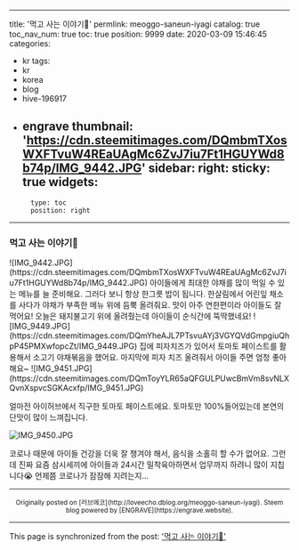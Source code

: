 
---
title: '먹고 사는 이야기🌿'
permlink: meoggo-saneun-iyagi
catalog: true
toc_nav_num: true
toc: true
position: 9999
date: 2020-03-09 15:46:45
categories:
- kr
tags:
- kr
- korea
- blog
- hive-196917
- engrave
thumbnail: 'https://cdn.steemitimages.com/DQmbmTXosWXFTvuW4REaUAgMc6ZvJ7iu7Ft1HGUYWd8b74p/IMG_9442.JPG'
sidebar:
    right:
        sticky: true
widgets:
    -
        type: toc
        position: right
---


### 먹고 사는 이야기🌿
</b>
</b>
![IMG_9442.JPG](https://cdn.steemitimages.com/DQmbmTXosWXFTvuW4REaUAgMc6ZvJ7iu7Ft1HGUYWd8b74p/IMG_9442.JPG)
</b>
</b>
아이들에게 최대한 야채를 많이 먹일 수 있는 메뉴를 늘 준비해요. 그러다 보니 항상 한그릇 밥이 됩니다.
한살림에서 어린잎 채소를 사다가 야채가 부족한 메뉴 위에 듬뿍 올려줘요. 맛이 아주 연한편이라 아이들도 잘 먹어요! 오늘은 돼지불고기 위에 올려줬는데 아이들이 순식간에 뚝딱했네요!
</b>
</b>
![IMG_9449.JPG](https://cdn.steemitimages.com/DQmYheAJL7PTsvuAYj3VGYQVdGmpgiuQhpP45PMXwfopcZt/IMG_9449.JPG)
</b>
집에 피자치즈가 있어서 토마토 페이스트를 활용해서 소고기 야채볶음을 했어요. 마지막에 피자 치즈 올려줘서 아이들 주면 엄청 좋아해요~
</b>
</b>
![IMG_9451.JPG](https://cdn.steemitimages.com/DQmToyYLR65aQFGULPUwcBmVm8svNLXQvnXspvcSGKAcxfp/IMG_9451.JPG)

얼마전 아이허브에서 직구한 토마토 페이스트에요. 토마토만 100%들어있는데 본연의 단맛이 많이 느껴집니다.
</b>
</b>

![IMG_9450.JPG](https://cdn.steemitimages.com/DQmSS21Bf7mni4vGnqsH8BSorLkkNZJkY3zxMeomi9WaSZH/IMG_9450.JPG)

</b>
</b>
코로나 때문에 아이들 건강을 더욱 잘 챙겨야 해서, 음식을 소홀히 할 수가 없어요. 그런데 진짜 요즘 삼시세끼에 아이들과 24시간 밀착육아하면서 업무까지 하려니 많이 지칩니다😭
</b>
</b>
언제쯤 코로나가 잠잠해 지려는지... 


***
<center><sup>Originally posted on [러브에코](http://loveecho.dblog.org/meoggo-saneun-iyagi). Steem blog powered by [ENGRAVE](https://engrave.website).</sup></center>

- - -

This page is synchronized from the post: ['먹고 사는 이야기🌿'](https://steemit.com/@loveecho/meoggo-saneun-iyagi)
